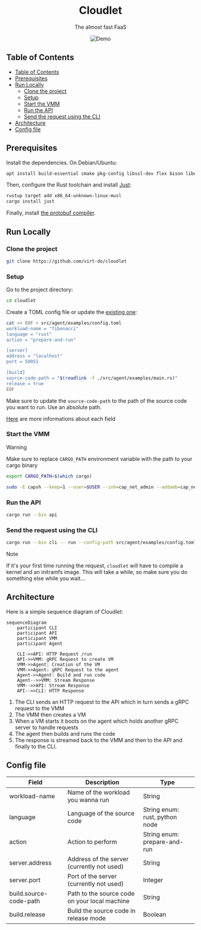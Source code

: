 <div style="text-align:center">
    <h1> Cloudlet</h1>
    <p>The almost fast FaaS</p>
    <img src="./assets/demo.gif" alt="Demo" />
</div>

## Table of Contents

- [Table of Contents](#table-of-contents)
- [Prerequisites](#prerequisites)
- [Run Locally](#run-locally)
  - [Clone the project](#clone-the-project)
  - [Setup](#setup)
  - [Start the VMM](#start-the-vmm)
  - [Run the API](#run-the-api)
  - [Send the request using the CLI](#send-the-request-using-the-cli)
- [Architecture](#architecture)
- [Config file](#config-file)

## Prerequisites

Install the dependencies. On Debian/Ubuntu:

```bash
apt install build-essential cmake pkg-config libssl-dev flex bison libelf-dev
```

Then, configure the Rust toolchain and install [Just](https://github.com/casey/just):

```bash
rustup target add x86_64-unknown-linux-musl
cargo install just
```

Finally, install [the protobuf compiler](https://github.com/protocolbuffers/protobuf?tab=readme-ov-file#protobuf-compiler-installation).

## Run Locally

### Clone the project

```bash
git clone https://github.com/virt-do/cloudlet
```

### Setup

Go to the project directory:

```bash
cd cloudlet
```

Create a TOML config file or update the [existing one](./src/agent/examples/config.toml):

```bash
cat << EOF > src/agent/examples/config.toml
workload-name = "fibonacci"
language = "rust"
action = "prepare-and-run"

[server]
address = "localhost"
port = 50051

[build]
source-code-path = "$(readlink -f ./src/agent/examples/main.rs)"
release = true
EOF
```

Make sure to update the `source-code-path` to the path of the source code you want to run.
Use an absolute path.

[Here](#config-file) are more informations about each field

### Start the VMM

> [!WARNING]
> Make sure to replace `CARGO_PATH` environment variable with the path to your cargo binary
> 
> ```bash
> export CARGO_PATH=$(which cargo)
> ```

```bash
sudo -E capsh --keep=1 --user=$USER --inh=cap_net_admin --addamb=cap_net_admin -- -c  'RUST_BACKTRACE=1 '$CARGO_PATH' run --bin vmm -- grpc'
```

### Run the API

```bash
cargo run --bin api
```

### Send the request using the CLI

```bash
cargo run --bin cli -- run --config-path src/agent/examples/config.toml
```

> [!NOTE]
> If it's your first time running the request, `cloudlet` will have to compile a kernel and an initramfs image.
> This will take a while, so make sure you do something else while you wait...

## Architecture

Here is a simple sequence diagram of Cloudlet:

```mermaid
sequenceDiagram
    participant CLI
    participant API
    participant VMM
    participant Agent

    CLI->>API: HTTP Request /run
    API->>VMM: gRPC Request to create VM
    VMM->>Agent: Creation of the VM
    VMM->>Agent: gRPC Request to the agent
    Agent->>Agent: Build and run code
    Agent-->>VMM: Stream Response
    VMM-->>API: Stream Response
    API-->>CLI: HTTP Response
```

1. The CLI sends an HTTP request to the API which in turn sends a gRPC request to the VMM
2. The VMM then creates a VM
3. When a VM starts it boots on the agent which holds another gRPC server to handle requests
4. The agent then builds and runs the code
5. The response is streamed back to the VMM and then to the API and finally to the CLI.

## Config file
| Field | Description | Type |
| --- | --- | --- |
| workload-name | Name of the workload you wanna run | String |
| language | Language of the source code | String enum: rust, python node |
| action | Action to perform | String enum: prepare-and-run |
| server.address | Address of the server (currently not used) | String |
| server.port | Port of the server (currently not used) | Integer |
| build.source-code-path | Path to the source code on your local machine | String |
| build.release | Build the source code in release mode | Boolean |